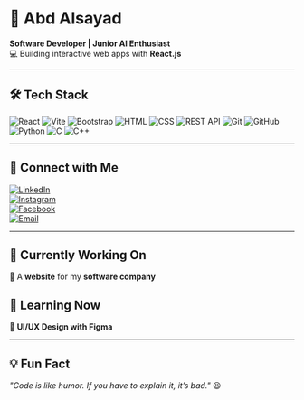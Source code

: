 # 🚀 Abd Alsayad  
**Software Developer | Junior AI Enthusiast**  
💻 Building interactive web apps with **React.js**  

---

## 🛠 Tech Stack  
![React](https://img.shields.io/badge/React-20232A?style=for-the-badge&logo=react&logoColor=61DAFB)  ![Vite](https://img.shields.io/badge/Vite-646CFF?style=for-the-badge&logo=vite&logoColor=white)   ![Bootstrap](https://img.shields.io/badge/Bootstrap-7952B3?style=for-the-badge&logo=bootstrap&logoColor=white)  ![HTML](https://img.shields.io/badge/HTML-E34F26?style=for-the-badge&logo=html5&logoColor=white)  ![CSS](https://img.shields.io/badge/CSS-1572B6?style=for-the-badge&logo=css3&logoColor=white)  ![REST API](https://img.shields.io/badge/REST_API-02569B?style=for-the-badge&logo=api&logoColor=white)  ![Git](https://img.shields.io/badge/Git-F05032?style=for-the-badge&logo=git&logoColor=white)  ![GitHub](https://img.shields.io/badge/GitHub-181717?style=for-the-badge&logo=github&logoColor=white)  ![Python](https://img.shields.io/badge/Python-3776AB?style=for-the-badge&logo=python&logoColor=white)  ![C](https://img.shields.io/badge/C-00599C?style=for-the-badge&logo=c&logoColor=white)  ![C++](https://img.shields.io/badge/C++-00599C?style=for-the-badge&logo=c%2B%2B&logoColor=white)  










---

## 📲 Connect with Me  
[![LinkedIn](https://img.shields.io/badge/LinkedIn-0077B5?style=for-the-badge&logo=linkedin&logoColor=white)](https://www.linkedin.com/in/abdsyd/)  
[![Instagram](https://img.shields.io/badge/Instagram-E4405F?style=for-the-badge&logo=instagram&logoColor=white)](https://www.instagram.com/abd_alsayad)  
[![Facebook](https://img.shields.io/badge/Facebook-1877F2?style=for-the-badge&logo=facebook&logoColor=white)](https://www.facebook.com/share/1MNKPeDaw9/?mibextid=wwXIfr)  
[![Email](https://img.shields.io/badge/Email-D14836?style=for-the-badge&logo=gmail&logoColor=white)](mailto:abod.syd2@gmail.com)  

---

## 📌 Currently Working On  
🔹 A **website** for my **software company**  

## 📖 Learning Now  
🎨 **UI/UX Design with Figma**  

---

## 💡 Fun Fact  
_"Code is like humor. If you have to explain it, it’s bad."_ 😆  
